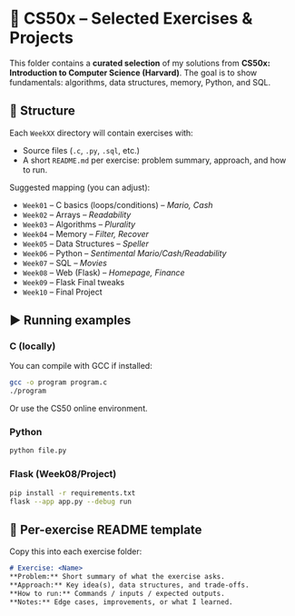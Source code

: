 # 🧠 CS50x – Selected Exercises & Projects

This folder contains a **curated selection** of my solutions from **CS50x: Introduction to Computer Science (Harvard)**.
The goal is to show fundamentals: algorithms, data structures, memory, Python, and SQL.

## 📁 Structure
Each `WeekXX` directory will contain exercises with:
- Source files (`.c`, `.py`, `.sql`, etc.)
- A short `README.md` per exercise: problem summary, approach, and how to run.

Suggested mapping (you can adjust):
- `Week01` – C basics (loops/conditions) – *Mario, Cash*
- `Week02` – Arrays – *Readability*
- `Week03` – Algorithms – *Plurality*
- `Week04` – Memory – *Filter, Recover*
- `Week05` – Data Structures – *Speller*
- `Week06` – Python – *Sentimental Mario/Cash/Readability*
- `Week07` – SQL – *Movies*
- `Week08` – Web (Flask) – *Homepage, Finance*
- `Week09` – Flask Final tweaks
- `Week10` – Final Project

## ▶️ Running examples

### C (locally)
You can compile with GCC if installed:
```bash
gcc -o program program.c
./program
```
Or use the CS50 online environment.

### Python
```bash
python file.py
```

### Flask (Week08/Project)
```bash
pip install -r requirements.txt
flask --app app.py --debug run
```

## 📝 Per-exercise README template
Copy this into each exercise folder:
```markdown
# Exercise: <Name>
**Problem:** Short summary of what the exercise asks.
**Approach:** Key idea(s), data structures, and trade-offs.
**How to run:** Commands / inputs / expected outputs.
**Notes:** Edge cases, improvements, or what I learned.
```
